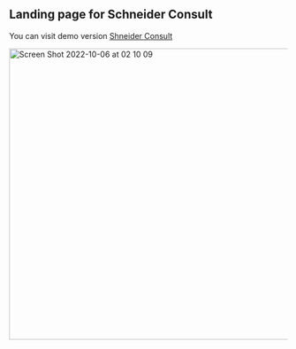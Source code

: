 
## Landing page for Schneider Consult
You can visit demo version [Shneider Consult](https://schneider-consult.vercel.app/)

<img width="526" alt="Screen Shot 2022-10-06 at 02 10 09" src="https://user-images.githubusercontent.com/85788119/194153669-0ac13b48-f91f-407f-9205-de748dcb72ca.png">

